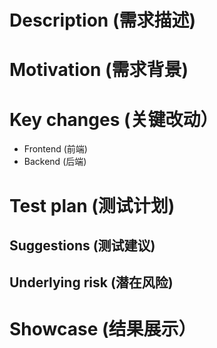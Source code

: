 <!-- Note -->
<!-- This is a template for submitting a new feature. 
Use the bug fix template if you're submitting a bug fix pull request by adding `template=bug_fix.md` to your pull request URL. -->

# Description (需求描述)
<!-- Describe the new feature or modification to an existing feature clearly and consciously. -->

# Motivation (需求背景)
<!-- Explain the reason for adding or modifying this feature. -->

# Key changes (关键改动）
<!-- Provide a technically detailed description of the key changes made. -->
- Frontend (前端)
- Backend (后端)

# Test plan (测试计划)
## Suggestions (测试建议)
<!-- Provide any suggestions or recommendations for improvements in the testing plan. -->

## Underlying risk (潜在风险)
<!-- Identify any potential risks or issues that may arise from the new feature or modification. -->

# Showcase (结果展示）
<!-- Including any screenshots of the new feature or modification. -->
